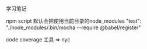 学习笔记

npm script 默认会把使用当前目录的node_modules
"test": "./node_modules/.bin/mocha --require @babel/register"


code coverage 工具 => nyc